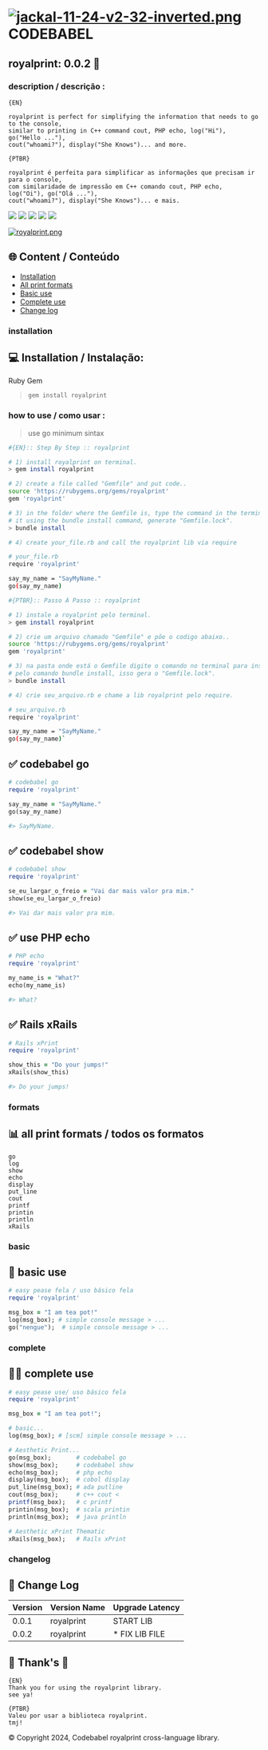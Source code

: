 #  [![jackal-11-24-v2-32-inverted.png](https://i.postimg.cc/wBPhM5Lv/jackal-11-24-v2-32-inverted.png)]()  CODEBABEL

## royalprint: 0.0.2 💎
### description / descrição :
~~~
{EN}

royalprint is perfect for simplifying the information that needs to go to the console,
similar to printing in C++ command cout, PHP echo, log("Hi"), go("Hello ..."),
cout("whoami?"), display("She Knows")... and more.

{PTBR}

royalprint é perfeita para simplificar as informações que precisam ir para o console,
com similaridade de impressão em C++ comando cout, PHP echo, log("Oi"), go("Olá ..."),
cout("whoami?"), display("She Knows")... e mais.
~~~

![](https://img.shields.io/badge/Ruby-3.2.2|%203.2-red)
![](https://img.shields.io/badge/license-MIT-blue)
![](https://img.shields.io/badge/-Linux-grey?logo=linux)
![](https://shields.io/badge/MacOS--9cf?logo=Apple&style=social)
![](https://img.shields.io/badge/Windows-10%20&%2011-blue)

[![royalprint.png](https://i.postimg.cc/HLxCjz9S/royalprint.png)]()

## 🌐 Content / Conteúdo
* [Installation](#installation)
* [All print formats](#formats)
* [Basic use](#basic)
* [Complete use](#complete)
* [Change log](#changelog)

### installation
## 💻 Installation / Instalação:
Ruby Gem
> `gem install royalprint`

### how to use / como usar :
> use go minimum sintax

~~~bash
#{EN}:: Step By Step :: royalprint

# 1) install royalprint on terminal.
> gem install royalprint

# 2) create a file called "Gemfile" and put code..
source 'https://rubygems.org/gems/royalprint'
gem 'royalprint'

# 3) in the folder where the Gemfile is, type the command in the terminal to install
# it using the bundle install command, generate "Gemfile.lock".
> bundle install

# 4) create your_file.rb and call the royalprint lib via require

# your_file.rb
require 'royalprint'

say_my_name = "SayMyName."
go(say_my_name)
~~~

~~~bash
#{PTBR}:: Passo À Passo :: royalprint

# 1) instale a royalprint pelo terminal.
> gem install royalprint

# 2) crie um arquivo chamado "Gemfile" e põe o codigo abaixo..
source 'https://rubygems.org/gems/royalprint'
gem 'royalprint'

# 3) na pasta onde está o Gemfile digite o comando no terminal para instalação
# pelo comando bundle install, isso gera o "Gemfile.lock".
> bundle install

# 4) crie seu_arquivo.rb e chame a lib royalprint pelo require.

# seu_arquivo.rb
require 'royalprint'

say_my_name = "SayMyName."
go(say_my_name)`
~~~

## ✅ codebabel go
~~~ruby
# codebabel go
require 'royalprint'

say_my_name = "SayMyName."
go(say_my_name)

#> SayMyName.
~~~

## ✅ codebabel show
~~~ruby
# codebabel show
require 'royalprint'

se_eu_largar_o_freio = "Vai dar mais valor pra mim."
show(se_eu_largar_o_freio)

#> Vai dar mais valor pra mim.
~~~

## ✅ use PHP echo
~~~ruby
# PHP echo
require 'royalprint'

my_name_is = "What?"
echo(my_name_is)

#> What?
~~~

## ✅ Rails xRails
~~~ruby
# Rails xPrint
require 'royalprint'

show_this = "Do your jumps!"
xRails(show_this)

#> Do your jumps!
~~~
### formats
## 📊 all print formats / todos os formatos
~~~
go
log
show
echo
display
put_line
cout
printf
printin
println
xRails
~~~

### basic
## 🔹 basic use
~~~ruby
# easy pease fela / uso básico fela
require 'royalprint'

msg_box = "I am tea pot!"
log(msg_box); # simple console message > ...
go("nengue");  # simple console message > ...
~~~
### complete

## 🔹🔹 complete use
~~~ruby
# easy pease use/ uso básico fela
require 'royalprint'

msg_box = "I am tea pot!";

# basic...
log(msg_box); # [scm] simple console message > ...

# Aesthetic Print...
go(msg_box);       # codebabel go
show(msg_box);     # codebabel show
echo(msg_box);     # php echo
display(msg_box);  # cobol display
put_line(msg_box); # ada putline
cout(msg_box);     # c++ cout <
printf(msg_box);   # c printf
printin(msg_box);  # scala printin
println(msg_box);  # java println

# Aesthetic xPrint Thematic
xRails(msg_box);   # Rails xPrint
~~~
### changelog
## 🚨 Change Log
|Version| Version Name | Upgrade Latency |
|-------|--------------|-----------------|
| 0.0.1 |  royalprint  |    START LIB    |
| 0.0.2 |  royalprint  | * FIX LIB FILE  |

## 💜 Thank's 🧡
~~~
{EN}
Thank you for using the royalprint library.
see ya!

{PTBR}
Valeu por usar a biblioteca royalprint.
tmj!
~~~
© Copyright 2024, Codebabel royalprint cross-language library.